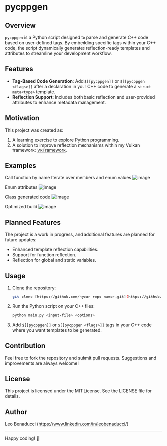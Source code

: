 # pycppgen

## Overview
`pycppgen` is a Python script designed to parse and generate C++ code based on user-defined tags. By embedding specific tags within your C++ code, the script dynamically generates reflection-ready templates and attributes to streamline your development workflow.

## Features
- **Tag-Based Code Generation**: Add `$[[pycppgen]]` or `$[[pycppgen <flags>]]` after a declaration in your C++ code to generate a `struct meta<type>` template.
- **Reflection Support**: Includes both basic reflection and user-provided attributes to enhance metadata management.

## Motivation
This project was created as:
1. A learning exercise to explore Python programming.
2. A solution to improve reflection mechanisms within my Vulkan framework: [VkFramework](https://leobenaducci.visualstudio.com/VkFramework).

## Examples

Call function by name Iterate over members and enum values
![image](https://github.com/user-attachments/assets/d371a087-d21b-46ee-8402-6f585a83f96f)

Enum attributes
![image](https://github.com/user-attachments/assets/465ed9d8-33de-4e57-8c84-0ff174ca24d3)

Class generated code
![image](https://github.com/user-attachments/assets/5dc67e0c-e3d4-44a6-87e6-8604aa061f4b)

Optimized build
![image](https://github.com/user-attachments/assets/8624073f-2448-4aea-9cde-f8179bc301ac)

## Planned Features
The project is a work in progress, and additional features are planned for future updates:
- Enhanced template reflection capabilities.
- Support for function reflection.
- Reflection for global and static variables.

## Usage
1. Clone the repository:
   ```bash
   git clone [https://github.com/<your-repo-name>.git](https://github.com/leobenaducci/pycppgen.git)
   ```
2. Run the Python script on your C++ files:
   ```bash
   python main.py <input-file> <options>
   ```
3. Add `$[[pycppgen]]` or `$[[pycppgen <flags>]]` tags in your C++ code where you want templates to be generated.

## Contribution
Feel free to fork the repository and submit pull requests. Suggestions and improvements are always welcome!

## License
This project is licensed under the MIT License. See the LICENSE file for details.

## Author
Leo Benaducci (https://www.linkedin.com/in/leobenaducci/)

---
Happy coding! 🎉

